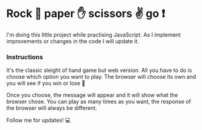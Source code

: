 # Rock :facepunch: paper :hand: scissors :v: go  :exclamation:

I'm doing this little project while practising JavaScript. As I implement improvements or changes in the code I will update it.

### Instructions

It's the classic sleight of hand game but web version. All you have to do is choose which option you want to play. The browser will choose its own and you will see if you win or lose :thought_balloon:

Once you choose, the message will appear and it will show what the browser chose. You can play as many times as you want, the response of the browser will always be different. 

Follow me for updates! :computer:
